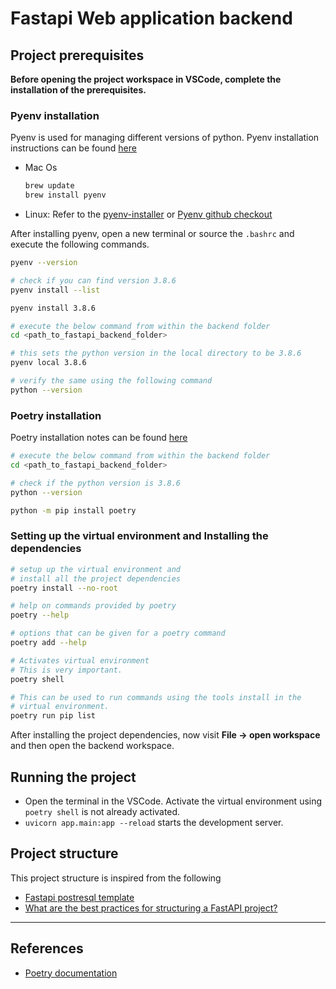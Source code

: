 # Fastapi Web application backend

## Project prerequisites

**Before opening the project workspace in VSCode, complete the installation of the prerequisites.**

### Pyenv installation

Pyenv is used for managing different versions of python. Pyenv installation instructions can be found [here](https://github.com/pyenv/pyenv#installation)

- Mac Os

  ```Bash
  brew update
  brew install pyenv
  ```

- Linux: Refer to the [pyenv-installer](https://github.com/pyenv/pyenv-installer) or [Pyenv github checkout](https://github.com/pyenv/pyenv#basic-github-checkout)

After installing pyenv, open a new terminal or source the `.bashrc` and execute the following commands.

```Bash
pyenv --version

# check if you can find version 3.8.6
pyenv install --list

pyenv install 3.8.6
```

```Bash
# execute the below command from within the backend folder
cd <path_to_fastapi_backend_folder>

# this sets the python version in the local directory to be 3.8.6
pyenv local 3.8.6

# verify the same using the following command
python --version
```

### Poetry installation

Poetry installation notes can be found [here](https://python-poetry.org/docs/)

```Bash
# execute the below command from within the backend folder
cd <path_to_fastapi_backend_folder>

# check if the python version is 3.8.6
python --version

python -m pip install poetry
```

### Setting up the virtual environment and Installing the dependencies

```Bash
# setup up the virtual environment and
# install all the project dependencies
poetry install --no-root

# help on commands provided by poetry
poetry --help

# options that can be given for a poetry command
poetry add --help

# Activates virtual environment
# This is very important.
poetry shell

# This can be used to run commands using the tools install in the
# virtual environment.
poetry run pip list
```

After installing the project dependencies, now visit **File -> open workspace** and then open the backend workspace.

## Running the project

- Open the terminal in the VSCode. Activate the virtual environment using `poetry shell` is not already activated.
- `uvicorn app.main:app --reload` starts the development server.

## Project structure

This project structure is inspired from the following

- [Fastapi postresql template](https://github.com/tiangolo/full-stack-fastapi-postgresql)
- [What are the best practices for structuring a FastAPI project?](https://stackoverflow.com/questions/64943693/what-are-the-best-practices-for-structuring-a-fastapi-project)

---

## References

- [Poetry documentation](https://python-poetry.org/docs/basic-usage/)
